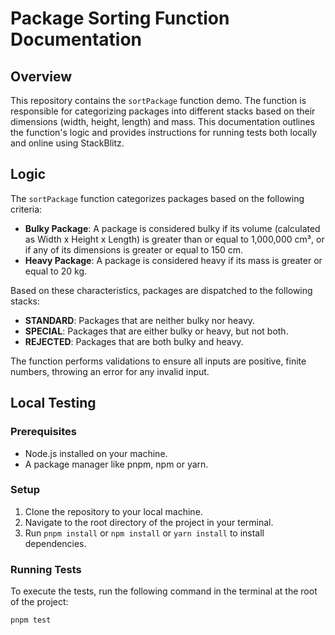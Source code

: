 # Package Sorting Function Documentation

## Overview

This repository contains the `sortPackage` function demo. The function is responsible for categorizing packages into different stacks based on their dimensions (width, height, length) and mass. This documentation outlines the function's logic and provides instructions for running tests both locally and online using StackBlitz.

## Logic

The `sortPackage` function categorizes packages based on the following criteria:

- **Bulky Package**: A package is considered bulky if its volume (calculated as Width x Height x Length) is greater than or equal to 1,000,000 cm³, or if any of its dimensions is greater or equal to 150 cm.
- **Heavy Package**: A package is considered heavy if its mass is greater or equal to 20 kg.

Based on these characteristics, packages are dispatched to the following stacks:

- **STANDARD**: Packages that are neither bulky nor heavy.
- **SPECIAL**: Packages that are either bulky or heavy, but not both.
- **REJECTED**: Packages that are both bulky and heavy.

The function performs validations to ensure all inputs are positive, finite numbers, throwing an error for any invalid input.

## Local Testing

### Prerequisites

- Node.js installed on your machine.
- A package manager like pnpm, npm or yarn.

### Setup

1. Clone the repository to your local machine.
2. Navigate to the root directory of the project in your terminal.
3. Run `pnpm install` or `npm install` or `yarn install` to install dependencies.

### Running Tests

To execute the tests, run the following command in the terminal at the root of the project:

```bash
pnpm test
```
